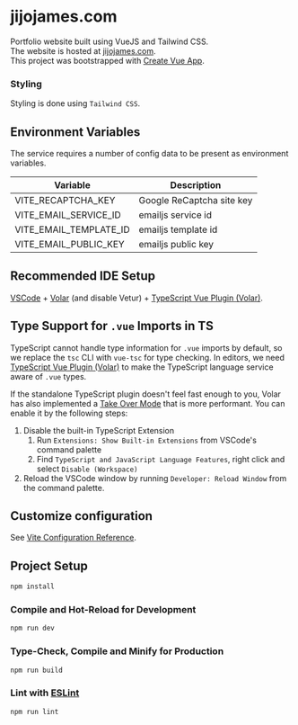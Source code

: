 # jijojames.com

Portfolio website built using VueJS and Tailwind CSS.  
The website is hosted at [jijojames.com](https://jijojames.com).  
This project was bootstrapped with [Create Vue App](https://github.com/vuejs/create-vue).

### Styling

Styling is done using `Tailwind CSS`.

## Environment Variables

The service requires a number of config data to be present as environment variables.

| Variable               | Description               |
| ---------------------- | ------------------------- |
| VITE_RECAPTCHA_KEY     | Google ReCaptcha site key |
| VITE_EMAIL_SERVICE_ID  | emailjs service id        |
| VITE_EMAIL_TEMPLATE_ID | emailjs template id       |
| VITE_EMAIL_PUBLIC_KEY  | emailjs public key        |

## Recommended IDE Setup

[VSCode](https://code.visualstudio.com/) + [Volar](https://marketplace.visualstudio.com/items?itemName=Vue.volar) (and disable Vetur) + [TypeScript Vue Plugin (Volar)](https://marketplace.visualstudio.com/items?itemName=Vue.vscode-typescript-vue-plugin).

## Type Support for `.vue` Imports in TS

TypeScript cannot handle type information for `.vue` imports by default, so we replace the `tsc` CLI with `vue-tsc` for type checking. In editors, we need [TypeScript Vue Plugin (Volar)](https://marketplace.visualstudio.com/items?itemName=Vue.vscode-typescript-vue-plugin) to make the TypeScript language service aware of `.vue` types.

If the standalone TypeScript plugin doesn't feel fast enough to you, Volar has also implemented a [Take Over Mode](https://github.com/johnsoncodehk/volar/discussions/471#discussioncomment-1361669) that is more performant. You can enable it by the following steps:

1. Disable the built-in TypeScript Extension
   1. Run `Extensions: Show Built-in Extensions` from VSCode's command palette
   2. Find `TypeScript and JavaScript Language Features`, right click and select `Disable (Workspace)`
2. Reload the VSCode window by running `Developer: Reload Window` from the command palette.

## Customize configuration

See [Vite Configuration Reference](https://vitejs.dev/config/).

## Project Setup

```sh
npm install
```

### Compile and Hot-Reload for Development

```sh
npm run dev
```

### Type-Check, Compile and Minify for Production

```sh
npm run build
```

### Lint with [ESLint](https://eslint.org/)

```sh
npm run lint
```
